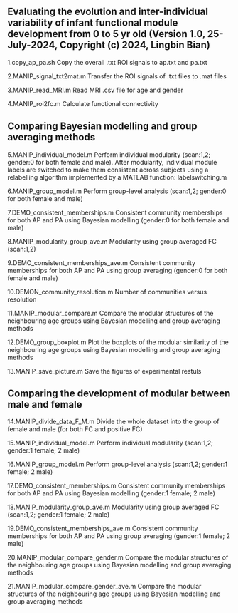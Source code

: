 Evaluating the evolution and inter-individual variability of infant functional module development from 0 to 5 yr old
(Version 1.0, 25-July-2024, Copyright (c) 2024, Lingbin Bian)
-------------------------------------------------------------------------------------------------------------------------
1.copy_ap_pa.sh   Copy the overall .txt ROI signals to ap.txt and pa.txt

2.MANIP_signal_txt2mat.m   Transfer the ROI signals of .txt files to .mat files

3.MANIP_read_MRI.m   Read MRI .csv file for age and gender

4.MANIP_roi2fc.m    Calculate functional connectivity

Comparing Bayesian modelling and group averaging methods
-------------------------------------------------------------------------------------------------------------------------
5.MANIP_individual_model.m   Perform individual modularity (scan:1,2; gender:0 for both female and male). After modularity, individual module labels are switched to make them consistent across subjects using a relabelling algorithm implemented by a MATLAB function: labelswitching.m

6.MANIP_group_model.m Perform   group-level analysis (scan:1,2; gender:0 for both female and male)

7.DEMO_consistent_memberships.m   Consistent community memberships for both AP and PA using Bayesian modelling (gender:0 for both female and male)

8.MANIP_modularity_group_ave.m   Modularity using group averaged FC (scan:1,2)

9.DEMO_consistent_memberships_ave.m   Consistent community memberships for both AP and PA using group averaging (gender:0 for both female and male)

10.DEMON_community_resolution.m   Number of communities versus resolution

11.MANIP_modular_compare.m   Compare the modular structures of the neighbouring age groups using Bayesian modelling and group averaging methods

12.DEMO_group_boxplot.m   Plot the boxplots of the modular similarity of the neighbouring age groups using Bayesian modelling and group averaging methods

13.MANIP_save_picture.m   Save the figures of experimental restuls

Comparing the development of modular between male and female
-------------------------------------------------------------------------------------------------------------------------
14.MANIP_divide_data_F_M.m Divide the whole dataset into the group of female and male (for both FC and positive FC)

15.MANIP_individual_model.m   Perform individual modularity (scan:1,2; gender:1 female; 2 male)

16.MANIP_group_model.m Perform   group-level analysis (scan:1,2; gender:1 female; 2 male)

17.DEMO_consistent_memberships.m   Consistent community memberships for both AP and PA using Bayesian modelling (gender:1 female; 2 male)

18.MANIP_modularity_group_ave.m   Modularity using group averaged FC (scan:1,2; gender:1 female; 2 male)

19.DEMO_consistent_memberships_ave.m   Consistent community memberships for both AP and PA using group averaging (gender:1 female; 2 male)

20.MANIP_modular_compare_gender.m   Compare the modular structures of the neighbouring age groups using Bayesian modelling and group averaging methods

21.MANIP_modular_compare_gender_ave.m   Compare the modular structures of the neighbouring age groups using Bayesian modelling and group averaging methods
